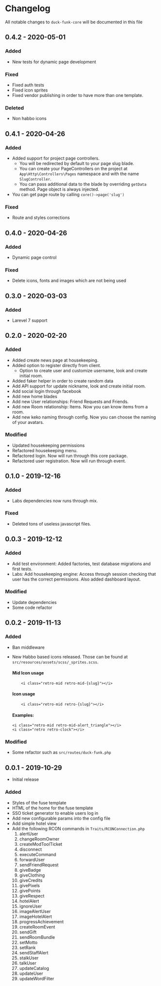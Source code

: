 # Changelog

All notable changes to `duck-funk-core` will be documented in this file

## 0.4.2 - 2020-05-01

### Added
- New tests for dynamic page development

### Fixed
- Fixed auth tests
- Fixed icon sprites
- Fixed vendor publishing in order to have more than one template.

### Deleted
- Non habbo icons

## 0.4.1 - 2020-04-26

### Added
- Added support for project page controllers.
    + You will be redirected by default to your page slug blade.
    + You can create your PageControllers on the project at `App\Http\Controllers\Pages` namespace and with the name `SlugController`.
    + You can pass additional data to the blade by overriding `getData` method. Page object is always injected.
- You can get page route by calling `core()->page('slug')`

### Fixed
- Route and styles corrections

## 0.4.0 - 2020-04-26

### Added
- Dynamic page control

### Fixed
- Delete icons, fonts and images which are not being used

## 0.3.0 - 2020-03-03

### Added
- Larevel 7 support

## 0.2.0 - 2020-02-20

### Added
- Added create news page at housekeeping.
- Added option to register directly from client.
    + Option to create user and customize username, look and create initial room.
 - Added faker helper in order to create random data
 - Add API support for update nickname, look and create initial room.
 - Add social login through facebook
 - Add new home blades
 - Add new User relationships: Friend Requests and Friends.
 - Add new Room relationship: Items. Now you can know items from a room.
 - Add new keko naming through config. Now you can choose the naming of your avatars.

### Modified
- Updated housekeeping permissions
- Refactored housekeeping menu.
- Refactored login. Now will run through this core package.
- Refactored user registration. Now will run through event.

## 0.1.0 - 2019-12-16

### Added
- Labs dependencies now runs through mix.

### Fixed
- Deleted tons of useless javascript files.

## 0.0.3 - 2019-12-12

### Added
- Add test environment: Added factories, test database migrations and first tests.
- Labs: Add housekeeping engine: Access through session checking that user has the correct permissions. Also added dashboard layout.

### Modified
- Update dependencies
- Some code refactor

## 0.0.2 - 2019-11-13

### Added
- Ban middleware
- New Habbo based icons released. Those can be found at `src/resources/assets/scss/_sprites.scss`.
   #### Mid Icon usage
   
   	```
        <i class="retro-mid retro-mid-{slug}"></i>
    ```
     
  #### Icon usage
  
  	```
        <i class="retro-mid retro-{slug}"></i>
    ```
  
  #### Examples:

	```
    <i class="retro-mid retro-mid-alert_triangle"></i>
    <i class="retro retro-clock"></i>
    ```
    

### Modified
- Some refactor such as `src/routes/duck-funk.php`

## 0.0.1 - 2019-10-29

- Initial release

### Added
- Styles of the fuse template
- HTML of the home for the fuse template
- SSO ticket generator to enable users log in
- Add new configurable params into the config file
- Add simple hotel view    
- Add the following RCON commands in `Traits/RCONConnection.php`
    1. alertUser
    2. changeRoomOwner
    3. createModToolTicket
    4. disconnect
    5. executeCommand
    6. forwardUser
    7. sendFriendRequest
    8. giveBadge
    9. giveClothing
    10. giveCredits
    11. givePixels
    12. givePoints
    13. giveRespect
    14. hotelAlert
    15. ignoreUser
    16. imageAlertUser
    17. imageHotelAlert
    18. progressAchievement
    19. createRoomEvent
    20. sendGift
    21. sendRoomBundle
    21. setMotto
    22. setRank
    23. sendStaffAlert
    24. stalkUser
    25. talkUser
    26. updateCatalog
    27. updateUser
    28. updateWordFilter
